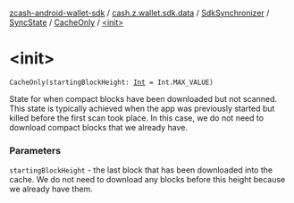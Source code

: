 [zcash-android-wallet-sdk](../../../../index.md) / [cash.z.wallet.sdk.data](../../../index.md) / [SdkSynchronizer](../../index.md) / [SyncState](../index.md) / [CacheOnly](index.md) / [&lt;init&gt;](./-init-.md)

# &lt;init&gt;

`CacheOnly(startingBlockHeight: `[`Int`](https://kotlinlang.org/api/latest/jvm/stdlib/kotlin/-int/index.html)` = Int.MAX_VALUE)`

State for when compact blocks have been downloaded but not scanned. This state is typically achieved when the
app was previously started but killed before the first scan took place. In this case, we do not need to
download compact blocks that we already have.

### Parameters

`startingBlockHeight` - the last block that has been downloaded into the cache. We do not need to download
any blocks before this height because we already have them.